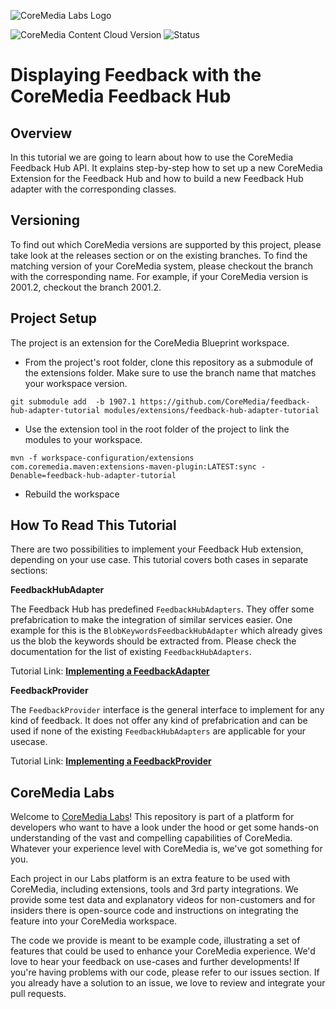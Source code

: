 ![CoreMedia Labs Logo](https://documentation.coremedia.com/badges/banner_coremedia_labs_wide.png "CoreMedia Labs Logo")

![CoreMedia Content Cloud Version](https://img.shields.io/static/v1?message=2101&label=CoreMedia%20Content%20Cloud&style=for-the-badge&labelColor=666666&color=672779 
"This badge shows the CoreMedia version this project is compatible with. 
Please read the versioning section of the project to see what other CoreMedia versions are supported and how to find them."
)
![Status](https://img.shields.io/static/v1?message=active&label=Status&style=for-the-badge&labelColor=666666&color=2FAC66 
"The status badge describes if the project is maintained. Possible values are active and inactive. 
If a project is inactive it means that the development has been discontinued and won't support future CoreMedia versions."
)


# Displaying Feedback with the CoreMedia Feedback Hub 

## Overview 

In this tutorial we are going to learn about how to use the CoreMedia Feedback Hub API.
It explains step-by-step how to set up a new CoreMedia Extension for the Feedback Hub
and how to build a new Feedback Hub adapter with the corresponding classes.

## Versioning

To find out which CoreMedia versions are supported by this project, 
please take look at the releases section or on the existing branches. 
To find the matching version of your CoreMedia system, please checkout the branch 
with the corresponding name. For example, 
if your CoreMedia version is 2001.2, checkout the branch 2001.2.


## Project Setup

The project is an extension for the CoreMedia Blueprint workspace.

- From the project's root folder, clone this repository as a submodule of the extensions folder. 
Make sure to use the branch name that matches your workspace version. 
```
git submodule add  -b 1907.1 https://github.com/CoreMedia/feedback-hub-adapter-tutorial modules/extensions/feedback-hub-adapter-tutorial
```

- Use the extension tool in the root folder of the project to link the modules to your workspace.
 ```
mvn -f workspace-configuration/extensions com.coremedia.maven:extensions-maven-plugin:LATEST:sync -Denable=feedback-hub-adapter-tutorial
```

- Rebuild the workspace

## How To Read This Tutorial

There are two possibilities to implement your Feedback Hub extension, depending
on your use case. This tutorial covers both cases in separate sections: 

**FeedbackHubAdapter**
 
The Feedback Hub has predefined `FeedbackHubAdapters`. They offer some prefabrication
to make the integration of similar services easier. One example for this
is the `BlobKeywordsFeedbackHubAdapter` which already gives us the blob the keywords 
should be extracted from. Please check the documentation for the list of existing
`FeedbackHubAdapters`. 

Tutorial Link: **[Implementing a FeedbackAdapter](example_adapter.md)**

**FeedbackProvider**

The `FeedbackProvider` interface is the general interface to implement for any
kind of feedback. It does not offer any kind of prefabrication and can be used
if none of the existing `FeedbackHubAdapters` are applicable for your usecase.

Tutorial Link: **[Implementing a FeedbackProvider](example_provider.md)**

## CoreMedia Labs

Welcome to [CoreMedia Labs](https://blog.coremedia.com/labs/)! This repository
is part of a platform for developers who want to have a look under the hood or
get some hands-on understanding of the vast and compelling capabilities of
CoreMedia. Whatever your experience level with CoreMedia is, we've got something
for you.

Each project in our Labs platform is an extra feature to be used with CoreMedia,
including extensions, tools and 3rd party integrations. We provide some test
data and explanatory videos for non-customers and for insiders there is
open-source code and instructions on integrating the feature into your
CoreMedia workspace. 

The code we provide is meant to be example code, illustrating a set of features
that could be used to enhance your CoreMedia experience. We'd love to hear your
feedback on use-cases and further developments! If you're having problems with
our code, please refer to our issues section. If you already have a solution to 
an issue, we love to review and integrate your pull requests. 

